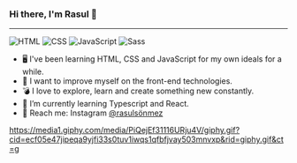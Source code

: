 ### Hi there, I'm Rasul 👋

<hr>

![HTML](https://img.shields.io/badge/HTML5-E34F26?style=for-the-badge&logo=html5&logoColor=white)
![CSS](https://img.shields.io/badge/CSS3-1572B6?style=for-the-badge&logo=css3&logoColor=white)
![JavaScript](https://img.shields.io/badge/JavaScript-F7DF1E?style=for-the-badge&logo=javascript&logoColor=black)
![Sass](https://img.shields.io/badge/Sass-CC6699?style=for-the-badge&logo=sass&logoColor=white)

- 🖥️ I've been learning HTML, CSS and JavaScript for my own ideals for a while.
- 🚀 I want to improve myself on the front-end technologies.
- 💣 I love to explore, learn and create something new constantly.
- 🚬 I’m currently learning Typescript and React.
- :postbox: Reach me: Instagram [@rasulsönmez](https://www.instagram.com/rsl.snmz0/)

https://media1.giphy.com/media/PiQejEf31116URju4V/giphy.gif?cid=ecf05e47jipeqa9yjfi33s0tuv1iwqs1qfbfjvay503mnvxp&rid=giphy.gif&ct=g
